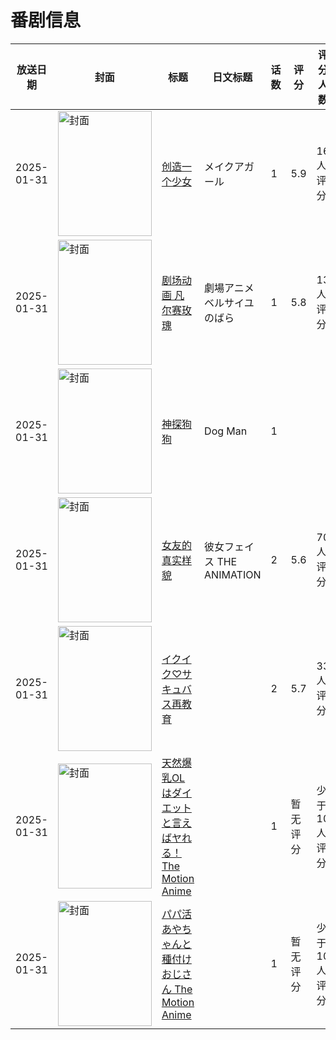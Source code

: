# 番剧信息

|放送日期|封面|标题|日文标题|话数|评分|评分人数|
|---|---|---|---|---|---|---|
|2025-01-31|<img src="//lain.bgm.tv/pic/cover/c/43/0a/398556_tmrCr.jpg" alt="封面" style="width:150px;height:200px;object-fit:cover;">|[创造一个少女](https://bangumi.tv/subject/398556)|メイクアガール|1|5.9|16人评分|
|2025-01-31|<img src="//lain.bgm.tv/pic/cover/c/32/b0/400216_fW89w.jpg" alt="封面" style="width:150px;height:200px;object-fit:cover;">|[剧场动画 凡尔赛玫瑰](https://bangumi.tv/subject/400216)|劇場アニメ ベルサイユのばら|1|5.8|13人评分|
|2025-01-31|<img src="//lain.bgm.tv/pic/cover/c/2e/f3/483865_eRfF2.jpg" alt="封面" style="width:150px;height:200px;object-fit:cover;">|[神探狗狗](https://bangumi.tv/subject/483865)|Dog Man|1|||
|2025-01-31|<img src="/img/no_icon_subject.png" alt="封面" style="width:150px;height:200px;object-fit:cover;">|[女友的真实样貌](https://bangumi.tv/subject/521931)|彼女フェイス THE ANIMATION|2|5.6|70人评分|
|2025-01-31|<img src="/img/no_icon_subject.png" alt="封面" style="width:150px;height:200px;object-fit:cover;">|[イクイク♡サキュバス再教育](https://bangumi.tv/subject/525141)||2|5.7|33人评分|
|2025-01-31|<img src="/img/no_icon_subject.png" alt="封面" style="width:150px;height:200px;object-fit:cover;">|[天然爆乳OLはダイエットと言えばヤれる！ The Motion Anime](https://bangumi.tv/subject/531883)||1|暂无评分|少于10人评分|
|2025-01-31|<img src="/img/no_icon_subject.png" alt="封面" style="width:150px;height:200px;object-fit:cover;">|[パパ活あやちゃんと種付けおじさん The Motion Anime](https://bangumi.tv/subject/535945)||1|暂无评分|少于10人评分|
